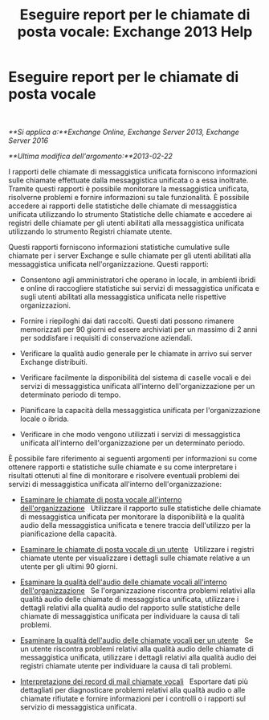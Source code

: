 ﻿---
title: 'Eseguire report per le chiamate di posta vocale: Exchange 2013 Help'
TOCTitle: Eseguire report per le chiamate di posta vocale
ms:assetid: 3a292d85-ce0f-4c15-b8f2-d1fc92965437
ms:mtpsurl: https://technet.microsoft.com/it-it/library/JJ659062(v=EXCHG.150)
ms:contentKeyID: 50555571
ms.date: 05/22/2018
mtps_version: v=EXCHG.150
ms.translationtype: MT
---

# Eseguire report per le chiamate di posta vocale

 

_**Si applica a:**Exchange Online, Exchange Server 2013, Exchange Server 2016_

_**Ultima modifica dell'argomento:**2013-02-22_

I rapporti delle chiamate di messaggistica unificata forniscono informazioni sulle chiamate effettuate dalla messaggistica unificata o a essa inoltrate. Tramite questi rapporti è possibile monitorare la messaggistica unificata, risolverne problemi e fornire informazioni su tale funzionalità. È possibile accedere ai rapporti delle statistiche delle chiamate di messaggistica unificata utilizzando lo strumento Statistiche delle chiamate e accedere ai registri delle chiamate per gli utenti abilitati alla messaggistica unificata utilizzando lo strumento Registri chiamate utente.

Questi rapporti forniscono informazioni statistiche cumulative sulle chiamate per i server Exchange e sulle chiamate per gli utenti abilitati alla messaggistica unificata nell'organizzazione. Questi rapporti:

  - Consentono agli amministratori che operano in locale, in ambienti ibridi e online di raccogliere statistiche sui servizi di messaggistica unificata e sugli utenti abilitati alla messaggistica unificata nelle rispettive organizzazioni.

  - Fornire i riepiloghi dai dati raccolti. Questi dati possono rimanere memorizzati per 90 giorni ed essere archiviati per un massimo di 2 anni per soddisfare i requisiti di conservazione aziendali.

  - Verificare la qualità audio generale per le chiamate in arrivo sui server Exchange distribuiti.

  - Verificare facilmente la disponibilità del sistema di caselle vocali e dei servizi di messaggistica unificata all'interno dell'organizzazione per un determinato periodo di tempo.

  - Pianificare la capacità della messaggistica unificata per l'organizzazione locale o ibrida.

  - Verificare in che modo vengono utilizzati i servizi di messaggistica unificata all'interno dell'organizzazione per un determinato periodo.

È possibile fare riferimento ai seguenti argomenti per informazioni su come ottenere rapporti e statistiche sulle chiamate e su come interpretare i risultati ottenuti al fine di monitorare e risolvere eventuali problemi dei servizi di messaggistica unificata all'interno dell'organizzazione:

  - [Esaminare le chiamate di posta vocale all'interno dell'organizzazione](review-the-voice-mail-calls-in-your-organization-exchange-2013-help.md)   Utilizzare il rapporto sulle statistiche delle chiamate di messaggistica unificata per monitorare la disponibilità e la qualità audio della messaggistica unificata e tenere traccia dell'utilizzo per la pianificazione della capacità.

  - [Esaminare le chiamate di posta vocale di un utente](review-the-voice-mail-calls-for-a-user-exchange-2013-help.md)   Utilizzare i registri chiamate utente per visualizzare i dettagli sulle chiamate relative a un utente per gli ultimi 90 giorni.

  - [Esaminare la qualità dell'audio delle chiamate vocali all'interno dell'organizzazione](investigate-the-audio-quality-of-voice-calls-in-your-organization-exchange-2013-help.md)   Se l'organizzazione riscontra problemi relativi alla qualità audio delle chiamate di messaggistica unificata, utilizzare i dettagli relativi alla qualità audio del rapporto sulle statistiche delle chiamate di messaggistica unificata per individuare la causa di tali problemi.

  - [Esaminare la qualità dell'audio delle chiamate vocali per un utente](investigate-the-audio-quality-of-voice-calls-for-a-user-exchange-2013-help.md)   Se un utente riscontra problemi relativi alla qualità audio delle chiamate di messaggistica unificata, utilizzare i dettagli relativi alla qualità audio dei registri chiamate utente per individuare la causa di tali problemi.

  - [Interpretazione dei record di mail chiamate vocali](interpret-voice-mail-call-records-exchange-2013-help.md)   Esportare dati più dettagliati per diagnosticare problemi relativi alla qualità audio o alle chiamate rifiutate e fornire informazioni per i controlli o i rapporti sul servizio di messaggistica unificata.

